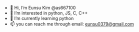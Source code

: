 - 👋 Hi, I’m Eunsu Kim @as667100
- 👀 I’m interested in python, JS, C, C++
- 🌱 I’m currently learning python
- 📫 you can reach me through email: eunsu0379@gmail.com

<!---
as667100/as667100 is a ✨ special ✨ repository because its `README.md` (this file) appears on your GitHub profile.
You can click the Preview link to take a look at your changes.
--->
